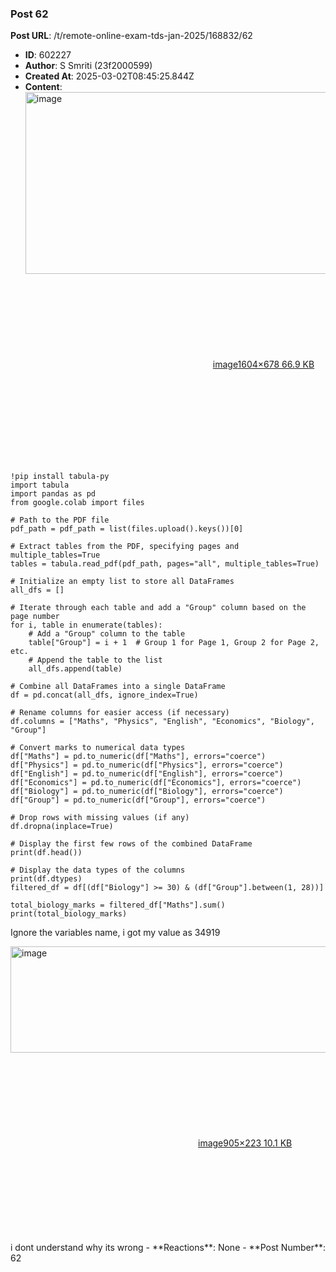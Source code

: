 ### Post 62
**Post URL**: /t/remote-online-exam-tds-jan-2025/168832/62
- **ID**: 602227
- **Author**: S Smriti (23f2000599)
- **Created At**: 2025-03-02T08:45:25.844Z
- **Content**:  
  <div class="lightbox-wrapper"><a class="lightbox" href="https://europe1.discourse-cdn.com/flex013/uploads/iitm/original/3X/7/b/7b2ceabebead81102cadc823edd2707035627364.png" data-download-href="/uploads/short-url/hzEXHUtuVLO27Dk4qWGd70DkoNm.png?dl=1" title="image" rel="noopener nofollow ugc"><img src="https://europe1.discourse-cdn.com/flex013/uploads/iitm/optimized/3X/7/b/7b2ceabebead81102cadc823edd2707035627364_2_690x291.png" alt="image" data-base62-sha1="hzEXHUtuVLO27Dk4qWGd70DkoNm" width="690" height="291" srcset="https://europe1.discourse-cdn.com/flex013/uploads/iitm/optimized/3X/7/b/7b2ceabebead81102cadc823edd2707035627364_2_690x291.png, https://europe1.discourse-cdn.com/flex013/uploads/iitm/optimized/3X/7/b/7b2ceabebead81102cadc823edd2707035627364_2_1035x436.png 1.5x, https://europe1.discourse-cdn.com/flex013/uploads/iitm/optimized/3X/7/b/7b2ceabebead81102cadc823edd2707035627364_2_1380x582.png 2x" data-dominant-color="F5F5F5"><div class="meta"><svg class="fa d-icon d-icon-far-image svg-icon" aria-hidden="true"><use href="#far-image"></use></svg><span class="filename">image</span><span class="informations">1604×678 66.9 KB</span><svg class="fa d-icon d-icon-discourse-expand svg-icon" aria-hidden="true"><use href="#discourse-expand"></use></svg></div></a></div>
<pre><code class="lang-auto">!pip install tabula-py
import tabula
import pandas as pd
from google.colab import files

# Path to the PDF file
pdf_path = pdf_path = list(files.upload().keys())[0]

# Extract tables from the PDF, specifying pages and multiple_tables=True
tables = tabula.read_pdf(pdf_path, pages="all", multiple_tables=True)

# Initialize an empty list to store all DataFrames
all_dfs = []

# Iterate through each table and add a "Group" column based on the page number
for i, table in enumerate(tables):
    # Add a "Group" column to the table
    table["Group"] = i + 1  # Group 1 for Page 1, Group 2 for Page 2, etc.
    # Append the table to the list
    all_dfs.append(table)

# Combine all DataFrames into a single DataFrame
df = pd.concat(all_dfs, ignore_index=True)

# Rename columns for easier access (if necessary)
df.columns = ["Maths", "Physics", "English", "Economics", "Biology", "Group"]

# Convert marks to numerical data types
df["Maths"] = pd.to_numeric(df["Maths"], errors="coerce")
df["Physics"] = pd.to_numeric(df["Physics"], errors="coerce")
df["English"] = pd.to_numeric(df["English"], errors="coerce")
df["Economics"] = pd.to_numeric(df["Economics"], errors="coerce")
df["Biology"] = pd.to_numeric(df["Biology"], errors="coerce")
df["Group"] = pd.to_numeric(df["Group"], errors="coerce")

# Drop rows with missing values (if any)
df.dropna(inplace=True)

# Display the first few rows of the combined DataFrame
print(df.head())

# Display the data types of the columns
print(df.dtypes)
filtered_df = df[(df["Biology"] &gt;= 30) &amp; (df["Group"].between(1, 28))]

total_biology_marks = filtered_df["Maths"].sum()
print(total_biology_marks)
</code></pre>
Ignore the variables name, i got my value as 34919<br>
<div class="lightbox-wrapper"><a class="lightbox" href="https://europe1.discourse-cdn.com/flex013/uploads/iitm/original/3X/1/c/1cc84aa343d0e7c6509b859b8eabedd390b2cb64.png" data-download-href="/uploads/short-url/46CuuEZv4QNr9XwBxn7mginw5h2.png?dl=1" title="image" rel="noopener nofollow ugc"><img src="https://europe1.discourse-cdn.com/flex013/uploads/iitm/original/3X/1/c/1cc84aa343d0e7c6509b859b8eabedd390b2cb64.png" alt="image" data-base62-sha1="46CuuEZv4QNr9XwBxn7mginw5h2" width="690" height="170" data-dominant-color="FAF8F9"><div class="meta"><svg class="fa d-icon d-icon-far-image svg-icon" aria-hidden="true"><use href="#far-image"></use></svg><span class="filename">image</span><span class="informations">905×223 10.1 KB</span><svg class="fa d-icon d-icon-discourse-expand svg-icon" aria-hidden="true"><use href="#discourse-expand"></use></svg></div></a></div>
i dont understand why its wrong
- **Reactions**: None
- **Post Number**: 62

